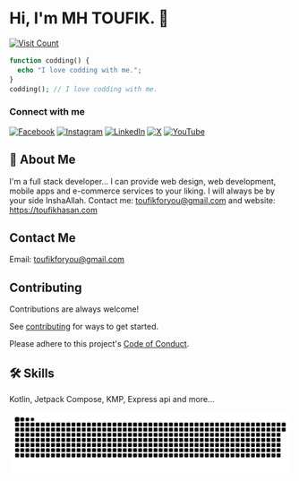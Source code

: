 # Hi, I'm MH TOUFIK. 👋

[![Visit Count](https://komarev.com/ghpvc/?username=toufikforyou)](https://github.com/toufikforyou)

```php
function codding() {
  echo "I love codding with me.";
}
codding(); // I love codding with me.
```

### Connect with me

[![Facebook](https://img.shields.io/badge/Facebook-%231877F2.svg?logo=Facebook&logoColor=white)](https://facebook.com/toufikforyou) [![Instagram](https://img.shields.io/badge/Instagram-%23E4405F.svg?logo=Instagram&logoColor=white)](https://instagram.com/toufikforyou) [![LinkedIn](https://img.shields.io/badge/LinkedIn-%230077B5.svg?logo=linkedin&logoColor=white)](https://linkedin.com/in/toufikforyou) [![X](https://img.shields.io/badge/X-black.svg?logo=X&logoColor=white)](https://x.com/toufikforyou) [![YouTube](https://img.shields.io/badge/YouTube-%23FF0000.svg?logo=YouTube&logoColor=white)](https://youtube.com/@toufikforyou)

<!--
[![Pinterest](https://img.shields.io/badge/Pinterest-%23E60023.svg?logo=Pinterest&logoColor=white)](https://pinterest.com/toufikforyou) [![Reddit](https://img.shields.io/badge/Reddit-%23FF4500.svg?logo=Reddit&logoColor=white)](https://reddit.com/user/toufikforyou) [![TikTok](https://img.shields.io/badge/TikTok-%23000000.svg?logo=TikTok&logoColor=white)](https://tiktok.com/@toufikforyou)
-->

## 🚀 About Me

I'm a full stack developer... I can provide web design, web development, mobile apps and e-commerce services to your liking. I will always be by your side InshaAllah. Contact me: toufikforyou@gmail.com and website: https://toufikhasan.com

## Contact Me

Email: toufikforyou@gmail.com

## Contributing

Contributions are always welcome!

See [contributing](./docs/contributing.md) for ways to get started.

Please adhere to this project's [Code of Conduct](./docs/CODE_OF_CONDUCT.md).

## 🛠 Skills

Kotlin, Jetpack Compose, KMP, Express api and more...

<!-- ![snake gif](https://github.com/toufikforyou/toufikforyou/blob/snake/github-snake-dark.svg) -->
<picture>
  <source media="(prefers-color-scheme: dark)" srcset="https://raw.githubusercontent.com/toufikforyou/toufikforyou/snake/github-snake-dark.svg" />
  <source media="(prefers-color-scheme: light)" srcset="https://raw.githubusercontent.com/toufikforyou/toufikforyou/snake/github-snake.svg" />
  <img alt="github-snake" src="https://raw.githubusercontent.com/toufikforyou/toufikforyou/snake/github-snake.svg" />
</picture>

<!--- ![HTML5](https://img.shields.io/badge/html5-%23E34F26.svg?style=for-the-badge&logo=html5&logoColor=white)
![CSS3](https://img.shields.io/badge/css3-%231572B6.svg?style=for-the-badge&logo=css3&logoColor=white)

![Kotlin](https://img.shields.io/badge/kotlin-%237F52FF.svg?style=for-the-badge&logo=kotlin&logoColor=white)
![JavaScript](https://img.shields.io/badge/javascript-%23323330.svg?style=for-the-badge&logo=javascript&logoColor=%23F7DF1E)
![Express.js](https://img.shields.io/badge/express.js-%23404d59.svg?style=for-the-badge&logo=express&logoColor=%2361DAFB)
![Bun](https://img.shields.io/badge/Bun-%23000000.svg?style=for-the-badge&logo=bun&logoColor=white)
![Laravel](https://img.shields.io/badge/laravel-%23FF2D20.svg?style=for-the-badge&logo=laravel&logoColor=white)
![Apache](https://img.shields.io/badge/apache-%23D42029.svg?style=for-the-badge&logo=apache&logoColor=white)
![MongoDB](https://img.shields.io/badge/MongoDB-%234ea94b.svg?style=for-the-badge&logo=mongodb&logoColor=white)
![MySQL](https://img.shields.io/badge/mysql-4479A1.svg?style=for-the-badge&logo=mysql&logoColor=white)
![GitHub](https://img.shields.io/badge/github-%23121011.svg?style=for-the-badge&logo=github&logoColor=white)
![Git](https://img.shields.io/badge/git-%23F05033.svg?style=for-the-badge&logo=git&logoColor=white)
![Firebase](https://img.shields.io/badge/firebase-%23039BE5.svg?style=for-the-badge&logo=firebase)
![Google Cloud](https://img.shields.io/badge/GoogleCloud-%234285F4.svg?style=for-the-badge&logo=google-cloud&logoColor=white)
![Adobe Illustrator](https://img.shields.io/badge/adobe%20illustrator-%23FF9A00.svg?style=for-the-badge&logo=adobe%20illustrator&logoColor=white)
![Figma](https://img.shields.io/badge/figma-%23F24E1E.svg?style=for-the-badge&logo=figma&logoColor=white)

-->
